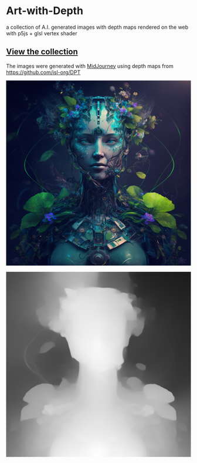# Art-with-Depth

a collection of A.I. generated images with depth maps rendered on the web with p5js + glsl vertex shader

## [View the collection](https://pearsonkyle.github.io/Art-with-Depth/)

The images were generated with [MidJourney](https://www.midjourney.com/app/users/364938942497292298/) using depth maps from https://github.com/isl-org/DPT 

![](static/images/image_2.png)

![](static/images/image_2_depth.png)